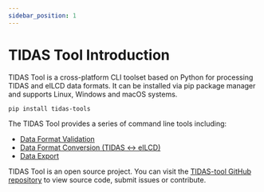 ```yaml
---
sidebar_position: 1
---
```


# TIDAS Tool Introduction

TIDAS Tool is a cross-platform CLI toolset based on Python for processing TIDAS and eILCD data formats. It can be installed via pip package manager and supports Linux, Windows and macOS systems.

```bash
pip install tidas-tools
```

The TIDAS Tool provides a series of command line tools including:

- [Data Format Validation](TIDAS-Validation.md)
- [Data Format Conversion (TIDAS ↔ eILCD)](TIDAS-eILCD.md)
- [Data Export](TIDAS-export.md)

TIDAS Tool is an open source project. You can visit the [TIDAS-tool GitHub repository](https://github.com/tiangong-lca/tidas-tools) to view source code, submit issues or contribute.
